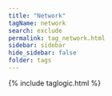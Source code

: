 ```yaml
---
title: "Network"
tagName: network
search: exclude
permalink: tag_network.html
sidebar: sidebar
hide_sidebar: false
folder: tags
---
```


{% include taglogic.html %}
